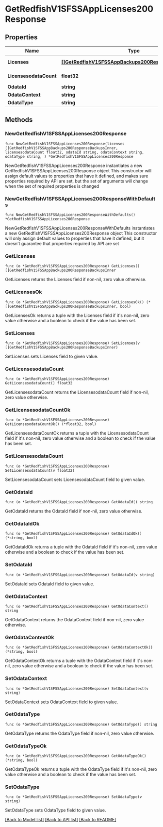 # GetRedfishV1SFSSAppLicenses200Response

## Properties

Name | Type | Description | Notes
------------ | ------------- | ------------- | -------------
**Licenses** | [**[]GetRedfishV1SFSSAppBackups200ResponseBackupsInner**](GetRedfishV1SFSSAppBackups200ResponseBackupsInner.md) | A set of licenses | 
**LicensesodataCount** | **float32** | Number of licenses | 
**OdataId** | **string** |  | 
**OdataContext** | **string** |  | 
**OdataType** | **string** |  | 

## Methods

### NewGetRedfishV1SFSSAppLicenses200Response

`func NewGetRedfishV1SFSSAppLicenses200Response(licenses []GetRedfishV1SFSSAppBackups200ResponseBackupsInner, licensesodataCount float32, odataId string, odataContext string, odataType string, ) *GetRedfishV1SFSSAppLicenses200Response`

NewGetRedfishV1SFSSAppLicenses200Response instantiates a new GetRedfishV1SFSSAppLicenses200Response object
This constructor will assign default values to properties that have it defined,
and makes sure properties required by API are set, but the set of arguments
will change when the set of required properties is changed

### NewGetRedfishV1SFSSAppLicenses200ResponseWithDefaults

`func NewGetRedfishV1SFSSAppLicenses200ResponseWithDefaults() *GetRedfishV1SFSSAppLicenses200Response`

NewGetRedfishV1SFSSAppLicenses200ResponseWithDefaults instantiates a new GetRedfishV1SFSSAppLicenses200Response object
This constructor will only assign default values to properties that have it defined,
but it doesn't guarantee that properties required by API are set

### GetLicenses

`func (o *GetRedfishV1SFSSAppLicenses200Response) GetLicenses() []GetRedfishV1SFSSAppBackups200ResponseBackupsInner`

GetLicenses returns the Licenses field if non-nil, zero value otherwise.

### GetLicensesOk

`func (o *GetRedfishV1SFSSAppLicenses200Response) GetLicensesOk() (*[]GetRedfishV1SFSSAppBackups200ResponseBackupsInner, bool)`

GetLicensesOk returns a tuple with the Licenses field if it's non-nil, zero value otherwise
and a boolean to check if the value has been set.

### SetLicenses

`func (o *GetRedfishV1SFSSAppLicenses200Response) SetLicenses(v []GetRedfishV1SFSSAppBackups200ResponseBackupsInner)`

SetLicenses sets Licenses field to given value.


### GetLicensesodataCount

`func (o *GetRedfishV1SFSSAppLicenses200Response) GetLicensesodataCount() float32`

GetLicensesodataCount returns the LicensesodataCount field if non-nil, zero value otherwise.

### GetLicensesodataCountOk

`func (o *GetRedfishV1SFSSAppLicenses200Response) GetLicensesodataCountOk() (*float32, bool)`

GetLicensesodataCountOk returns a tuple with the LicensesodataCount field if it's non-nil, zero value otherwise
and a boolean to check if the value has been set.

### SetLicensesodataCount

`func (o *GetRedfishV1SFSSAppLicenses200Response) SetLicensesodataCount(v float32)`

SetLicensesodataCount sets LicensesodataCount field to given value.


### GetOdataId

`func (o *GetRedfishV1SFSSAppLicenses200Response) GetOdataId() string`

GetOdataId returns the OdataId field if non-nil, zero value otherwise.

### GetOdataIdOk

`func (o *GetRedfishV1SFSSAppLicenses200Response) GetOdataIdOk() (*string, bool)`

GetOdataIdOk returns a tuple with the OdataId field if it's non-nil, zero value otherwise
and a boolean to check if the value has been set.

### SetOdataId

`func (o *GetRedfishV1SFSSAppLicenses200Response) SetOdataId(v string)`

SetOdataId sets OdataId field to given value.


### GetOdataContext

`func (o *GetRedfishV1SFSSAppLicenses200Response) GetOdataContext() string`

GetOdataContext returns the OdataContext field if non-nil, zero value otherwise.

### GetOdataContextOk

`func (o *GetRedfishV1SFSSAppLicenses200Response) GetOdataContextOk() (*string, bool)`

GetOdataContextOk returns a tuple with the OdataContext field if it's non-nil, zero value otherwise
and a boolean to check if the value has been set.

### SetOdataContext

`func (o *GetRedfishV1SFSSAppLicenses200Response) SetOdataContext(v string)`

SetOdataContext sets OdataContext field to given value.


### GetOdataType

`func (o *GetRedfishV1SFSSAppLicenses200Response) GetOdataType() string`

GetOdataType returns the OdataType field if non-nil, zero value otherwise.

### GetOdataTypeOk

`func (o *GetRedfishV1SFSSAppLicenses200Response) GetOdataTypeOk() (*string, bool)`

GetOdataTypeOk returns a tuple with the OdataType field if it's non-nil, zero value otherwise
and a boolean to check if the value has been set.

### SetOdataType

`func (o *GetRedfishV1SFSSAppLicenses200Response) SetOdataType(v string)`

SetOdataType sets OdataType field to given value.



[[Back to Model list]](../README.md#documentation-for-models) [[Back to API list]](../README.md#documentation-for-api-endpoints) [[Back to README]](../README.md)


